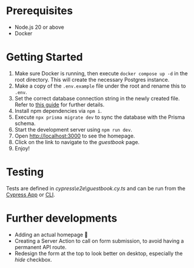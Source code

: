 # Prerequisites

- Node.js 20 or above
- Docker

# Getting Started

1. Make sure Docker is running, then execute `docker compose up -d` in the root directory. This will create the necessary Postgres instance.
2. Make a copy of the `.env.example` file under the root and rename this to `.env`.
3. Set the correct database connection string in the newly created file. Refer to [this guide](https://www.prisma.io/docs/getting-started/setup-prisma/add-to-existing-project/relational-databases/connect-your-database-typescript-postgresql) for further details.
4. Install npm dependencies via `npm i`.
5. Execute `npx prisma migrate dev` to sync the database with the Prisma schema.
6. Start the development server using `npm run dev`.
7. Open [http://localhost:3000](http://localhost:3000) to see the homepage.
8. Click on the link to navigate to the _guestbook_ page.
9. Enjoy!

# Testing

Tests are defined in _cypress\e2e\guestbook.cy.ts_ and can be run from the [Cypress App](https://docs.cypress.io/app/core-concepts/open-mode) or [CLI](https://docs.cypress.io/app/references/command-line).

# Further developments

- Adding an actual homepage 🤣
- Creating a Server Action to call on form submission, to avoid having a permanent API route.
- Redesign the form at the top to look better on desktop, especially the _hide_ checkbox.
